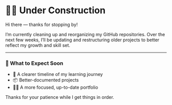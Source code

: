 
# 👷‍♂️ Under Construction

Hi there — thanks for stopping by!

I’m currently cleaning up and reorganizing my GitHub repositories. Over the next few weeks, I’ll be updating and restructuring older projects to better reflect my growth and skill set.

---

### 🔧 What to Expect Soon

- 🧱 A clearer timeline of my learning journey  
- 📦 Better-documented projects  
- 🧑‍💻 A more focused, up-to-date portfolio  

Thanks for your patience while I get things in order.






 




